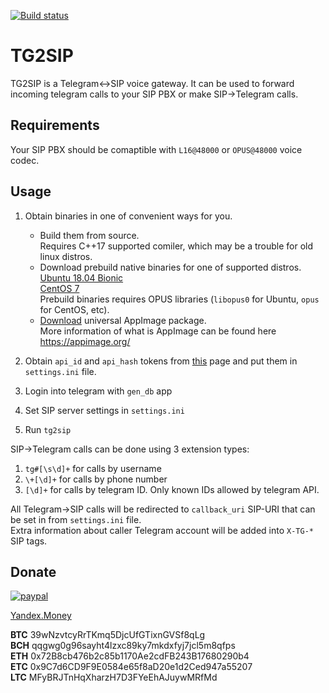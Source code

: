 [![Build status](https://ci.appveyor.com/api/projects/status/4dnph34apvfy6vft?svg=true)](https://ci.appveyor.com/project/Infactum/tg2sip)

# TG2SIP

TG2SIP is a Telegram<->SIP voice gateway. It can be used to forward incoming telegram calls to your SIP PBX or make SIP->Telegram calls.

## Requirements

Your SIP PBX should be comaptible with `L16@48000` or `OPUS@48000` voice codec.

## Usage

1. Obtain binaries in one of convenient ways for you.
   *  Build them from source.  
      Requires C++17 supported comiler, which may be a trouble for old linux distros.
   *  Download prebuild native binaries for one of supported distros.  
      [Ubuntu 18.04 Bionic](https://ci.appveyor.com/api/projects/Infactum/tg2sip/artifacts/tg2sip_bionic.zip?branch=master&job=Environment%3A%20target_name%3DUbuntu%20Bionic%2C%20docker_tag%3Dbionic)  
      [CentOS 7](https://ci.appveyor.com/api/projects/Infactum/tg2sip/artifacts/tg2sip_centos7.zip?branch=master&job=Environment%3A%20target_name%3DCentOS%207%2C%20docker_tag%3Dcentos7)  
      Prebuild binaries requires OPUS libraries (`libopus0` for Ubuntu, `opus` for CentOS, etc).
   *  [Download](https://ci.appveyor.com/api/projects/Infactum/tg2sip/artifacts/tg2sip.zip?branch=master&job=Environment%3A%20target_name%3DAppImage%2C%20docker_tag%3Dcentos6) universal AppImage package.  
      More information of what is AppImage can be found here https://appimage.org/
      
2. Obtain `api_id` and `api_hash` tokens from [this](https://my.telegram.org) page and put them in `settings.ini` file.
3. Login into telegram with `gen_db` app
4. Set SIP server settings in `settings.ini`
5. Run `tg2sip`

SIP->Telegram calls can be done using 3 extension types:

1. `tg#[\s\d]+` for calls by username
2. `\+[\d]+` for calls by phone number
3. `[\d]+` for calls by telegram ID. Only known IDs allowed by telegram API.

All Telegram->SIP calls will be redirected to `callback_uri` SIP-URI that can be set in from `settings.ini` file.  
Extra information about caller Telegram account will be added into `X-TG-*` SIP tags.

## Donate

[![paypal](https://www.paypalobjects.com/en_US/i/btn/btn_donateCC_LG.gif)](https://www.paypal.com/cgi-bin/webscr?cmd=_donations&business=755FZWPRC9YGL&lc=US&item_name=TG2SIP&currency_code=USD&bn=PP%2dDonationsBF%3abtn_donateCC_LG%2egif%3aNonHosted)

[Yandex.Money](https://yasobe.ru/na/tg2sip)

**BTC** 39wNzvtcyRrTKmq5DjcUfGTixnGVSf8qLg  
**BCH** qqgwg0g96sayht4lzxc89ky7mkdxfyj7jcl5m8qfps  
**ETH** 0x72B8cb476b2c85b1170Ae2cdFB243B17680290b4  
**ETC** 0x9C7d6CD9F9E0584e65f8aD20e1d2Ced947a55207  
**LTC** MFyBRJTnHqXharzH7D3FYeEhAJuywMRfMd  
